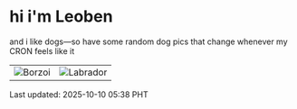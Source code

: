 # hi i'm Leoben

and i like dogs—so have some random dog pics that change whenever my CRON feels like it

|  |  |
|--------|----------|
| ![Borzoi](https://random-dog-vercel.vercel.app/api/random-borzoi?v=1760045901) | ![Labrador](https://random-dog-vercel.vercel.app/api/random-labrador?v=1760045901) |

Last updated: 2025-10-10 05:38 PHT

